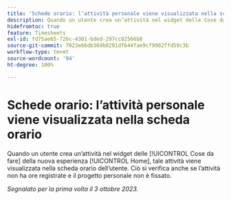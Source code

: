 ```yaml
---
title: 'Schede orario: l’attività personale viene visualizzata nella scheda orario'
description: Quando un utente crea un’attività nel widget delle Cose da fare della nuova esperienza Home, tale attività viene visualizzata nella scheda orario dell’utente. Ciò si verifica anche se l’attività non ha ore registrate e il progetto personale non è fissato.
hidefromtoc: true
feature: Timesheets
exl-id: fd75ae65-726c-4301-bded-297cc82566b8
source-git-commit: 7023e66db369b0281df644fae9cf9902ffd59c3b
workflow-type: tm+mt
source-wordcount: '94'
ht-degree: 100%

---
```


# Schede orario: l’attività personale viene visualizzata nella scheda orario

Quando un utente crea un’attività nel widget delle [!UICONTROL Cose da fare] della nuova esperienza [!UICONTROL Home], tale attività viene visualizzata nella scheda orario dell’utente. Ciò si verifica anche se l’attività non ha ore registrate e il progetto personale non è fissato.

_Segnalato per la prima volta il 3 ottobre 2023._
